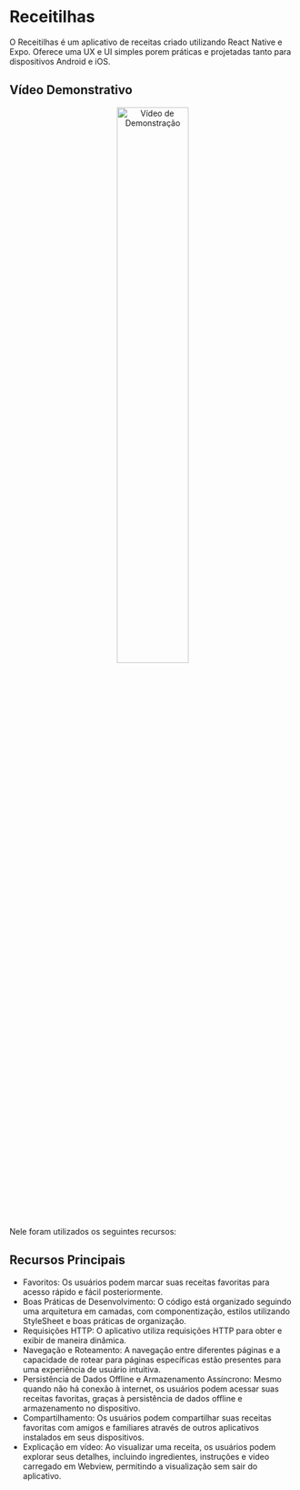 # Receitilhas

O Receitilhas é um aplicativo de receitas criado utilizando React Native e Expo.
Oferece uma UX e UI simples porem práticas e projetadas tanto para dispositivos Android e iOS.



## Vídeo Demonstrativo


<p align="center">
  <a href="https://www.youtube.com/watch?v=qDSMtv2Vbk4">
    <img src="https://img.youtube.com/vi/qDSMtv2Vbk4/0.jpg" alt="Vídeo de Demonstração" width="50%">
  </a>
</p>


Nele foram utilizados os seguintes recursos:


## Recursos Principais

- Favoritos: Os usuários podem marcar suas receitas favoritas para acesso rápido e fácil posteriormente.
- Boas Práticas de Desenvolvimento: O código está organizado seguindo uma arquitetura em camadas, com componentização, estilos utilizando StyleSheet e boas práticas de organização.
- Requisições HTTP: O aplicativo utiliza requisições HTTP para obter e exibir de maneira dinâmica.
- Navegação e Roteamento: A navegação entre diferentes páginas e a capacidade de rotear para páginas específicas estão presentes para uma experiência de usuário intuitiva.
- Persistência de Dados Offline e Armazenamento Assíncrono: Mesmo quando não há conexão à internet, os usuários podem acessar suas receitas favoritas, graças à persistência de dados offline e armazenamento no dispositivo.
- Compartilhamento: Os usuários podem compartilhar suas receitas favoritas  com amigos e familiares através de outros aplicativos instalados em seus dispositivos.
- Explicação em vídeo: Ao visualizar uma receita, os usuários podem explorar seus detalhes, incluindo ingredientes, instruções e vídeo carregado em Webview, permitindo a visualização sem sair do aplicativo.
